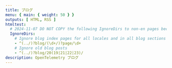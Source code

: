 ```yaml
---
title: ブログ
menu: { main: { weight: 50 } }
outputs: [ HTML, RSS ]
htmltest:
  # 2024-11-07 DO NOT COPY the following IgnoreDirs to non-en pages because it handles all locales.
  IgnoreDirs:
    # Ignore blog index pages for all locales and in all blog sections (top-level and years)
    - ^(../)?blog/(\d+/)?page/\d+
    # Ignore old blog posts
    - ^(../)?blog/20(19|21|22|23)/
description: OpenTelemetry ブログ
---
```


<script>
    document.addEventListener("DOMContentLoaded", function () {
        if (window.location.pathname.includes('/page/')) return;

        var checkbox = document.getElementById("m-blog2025-check");
        if (checkbox) checkbox.checked = true;
        checkbox = document.getElementById("m-blog2024-check");
        if (checkbox) checkbox.checked = true;
    });
</script>
